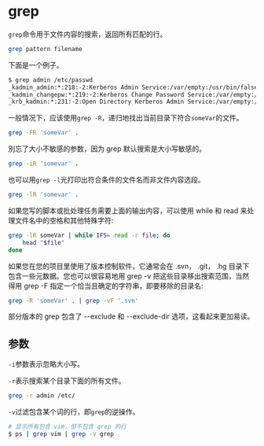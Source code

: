 # grep

`grep`命令用于文件内容的搜索，返回所有匹配的行。

```bash
grep pattern filename
```

下面是一个例子。

```bash
$ grep admin /etc/passwd
_kadmin_admin:*:218:-2:Kerberos Admin Service:/var/empty:/usr/bin/false
_kadmin_changepw:*:219:-2:Kerberos Change Password Service:/var/empty:/usr/bin/false
_krb_kadmin:*:231:-2:Open Directory Kerberos Admin Service:/var/empty:/usr/bin/false
```

一般情况下，应该使用`grep -R`，递归地找出当前目录下符合`someVar`的文件。

```bash
grep -FR 'someVar' .
```

別忘了大小不敏感的参数，因为 grep 默认搜索是大小写敏感的。

```bash
grep -iR 'somevar' .
```

也可以用`grep -l`光打印出符合条件的文件名而非文件内容选段。

```bash
grep -lR 'somevar' .
```

如果您写的脚本或批处理任务需要上面的输出内容，可以使用 while 和 read 来处理文件名中的空格和其他特殊字符:

```bash
grep -lR someVar | while IFS= read -r file; do
    head "$file"
done
```

如果您在您的项目里使用了版本控制软件，它通常会在 .svn， .git， .hg 目录下包含一些元数据。您也可以很容易地用 grep -v 把这些目录移出搜索范围，当然得用 grep -F 指定一个恰当且确定的字符串，即要移除的目录名:

```bash
grep -R 'someVar' . | grep -vF '.svn'
```

部分版本的 grep 包含了 --exclude 和 --exclude-dir 选项，这看起来更加易读。

## 参数

`-i`参数表示忽略大小写。

`-r`表示搜索某个目录下面的所有文件。

```bash
grep -r admin /etc/
```

`-v`过滤包含某个词的行，即`grep`的逆操作。

```bash
# 显示所有包含 vim，但不包含 grep 的行
$ ps | grep vim | grep -v grep
```

